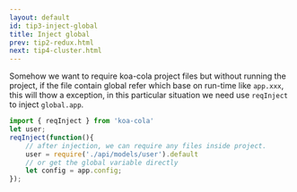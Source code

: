 ```yaml
---
layout: default
id: tip3-inject-global
title: Inject global
prev: tip2-redux.html
next: tip4-cluster.html
---
```


<!-- 全局依赖注入，有时候在其他 非应用运行时引用koa-cola里面的文件时，会因为文件依赖`app.xxx`而出错，使用inject global方式，可以实现第三方非koa-cola的require。 -->
Somehow we want to require koa-cola project files but without running the project, if the file contain global refer which base on run-time like `app.xxx`, this will thow a exception, in this particular situation we need use `reqInject` to inject `global.app`.

```javascript
import { reqInject } from 'koa-cola'
let user;
reqInject(function(){
    // after injection, we can require any files inside project.
    user = require('./api/models/user').default 
    // or get the global variable directly
    let config = app.config;
});
```